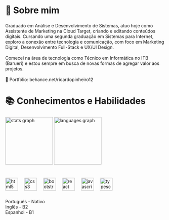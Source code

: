 <h1 align="left">📍 Sobre mim</h1>

###

<p align="left">Graduado em Análise e Desenvolvimento de Sistemas, atuo hoje como Assistente de Marketing na Cloud Target, criando e editando conteúdos digitais. Cursando uma segunda graduação em Sistemas para Internet, exploro a conexão entre tecnologia e comunicação, com foco em Marketing Digital, Desenvolvimento Full-Stack e UX/UI Design.<br><br>Comecei na área de tecnologia como Técnico em Informática no ITB (Barueri) e estou sempre em busca de novas formas de agregar valor aos projetos.<br><br>🎨 Portfólio: behance.net/ricardopinheiro12</p>

###

<h1 align="left">📚 Conhecimentos e Habilidades</h1>

###

<div align="left">
  <img src="https://github-readme-stats.vercel.app/api?username=ricardospin&hide_title=false&hide_rank=false&show_icons=true&include_all_commits=true&count_private=true&disable_animations=false&theme=github_dark&locale=en&hide_border=false&order=1" height="150" alt="stats graph"  />
  <img src="https://github-readme-stats.vercel.app/api/top-langs?username=ricardospin&locale=en&hide_title=false&layout=compact&card_width=320&langs_count=5&theme=github_dark&hide_border=false&order=2" height="150" alt="languages graph"  />
</div>

###

<h1 align="left"></h1>

###

<div align="left">
  <img src="https://cdn.jsdelivr.net/gh/devicons/devicon/icons/html5/html5-original.svg" height="40" alt="html5 logo"  />
  <img width="12" />
  <img src="https://cdn.jsdelivr.net/gh/devicons/devicon/icons/css3/css3-original.svg" height="40" alt="css3 logo"  />
  <img width="12" />
  <img src="https://cdn.jsdelivr.net/gh/devicons/devicon/icons/bootstrap/bootstrap-original.svg" height="40" alt="bootstrap logo"  />
  <img width="12" />
  <img src="https://cdn.jsdelivr.net/gh/devicons/devicon/icons/react/react-original.svg" height="40" alt="react logo"  />
  <img width="12" />
  <img src="https://cdn.jsdelivr.net/gh/devicons/devicon/icons/javascript/javascript-original.svg" height="40" alt="javascript logo"  />
  <img width="12" />
  <img src="https://cdn.jsdelivr.net/gh/devicons/devicon/icons/typescript/typescript-original.svg" height="40" alt="typescript logo"  />
</div>

###

<p align="left">Português - Nativo<br>Inglês - B2<br>Espanhol - B1</p>

###
